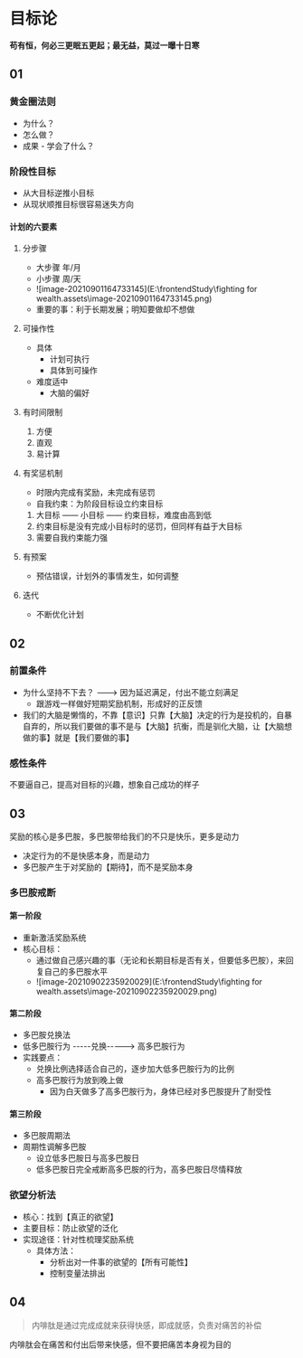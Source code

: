 # 目标论

**苟有恒，何必三更眠五更起；最无益，莫过一曝十日寒**

## 01

### 黄金圈法则

- 为什么？
- 怎么做？
- 成果 - 学会了什么？



### 阶段性目标

- 从大目标逆推小目标
- 从现状顺推目标很容易迷失方向

#### 计划的六要素

1. 分步骤

   - 大步骤    年/月
   - 小步骤    周/天
   - ![image-20210901164733145](E:\frontendStudy\fighting for wealth.assets\image-20210901164733145.png)
   - 重要的事：利于长期发展；明知要做却不想做

2. 可操作性

   - 具体
     - 计划可执行
     - 具体到可操作
   - 难度适中
     - 大脑的偏好

3. 有时间限制

   1. 方便
   2. 直观
   3. 易计算

4. 有奖惩机制

   - 时限内完成有奖励，未完成有惩罚
   - 自我约束：为阶段目标设立约束目标

   1. 大目标 —— 小目标 —— 约束目标，难度由高到低
   2. 约束目标是没有完成小目标时的惩罚，但同样有益于大目标
   3. 需要自我约束能力强

5. 有预案

   - 预估错误，计划外的事情发生，如何调整

6. 迭代

   - 不断优化计划

## 02

### 前置条件

- 为什么坚持不下去？ --->  因为延迟满足，付出不能立刻满足
  - 跟游戏一样做好短期奖励机制，形成好的正反馈
- 我们的大脑是懒惰的，不靠【意识】只靠【大脑】决定的行为是投机的，自暴自弃的，所以我们要做的事不是与【大脑】抗衡，而是驯化大脑，让【大脑想做的事】就是【我们要做的事】

### 感性条件

不要逼自己，提高对目标的兴趣，想象自己成功的样子



## 03

奖励的核心是多巴胺，多巴胺带给我们的不只是快乐，更多是动力

- 决定行为的不是快感本身，而是动力
- 多巴胺产生于对奖励的【期待】，而不是奖励本身

### 多巴胺戒断

#### 第一阶段

- 重新激活奖励系统
- 核心目标：
  - 通过做自己感兴趣的事（无论和长期目标是否有关，但要低多巴胺），来回复自己的多巴胺水平
  - ![image-20210902235920029](E:\frontendStudy\fighting for wealth.assets\image-20210902235920029.png)

#### 第二阶段

- 多巴胺兑换法
- 低多巴胺行为 -----兑换----->  高多巴胺行为
- 实践要点：
  - 兑换比例选择适合自己的，逐步加大低多巴胺行为的比例
  - 高多巴胺行为放到晚上做
    - 因为白天做多了高多巴胺行为，身体已经对多巴胺提升了耐受性 



#### 第三阶段

- 多巴胺周期法
- 周期性调解多巴胺
  - 设立低多巴胺日与高多巴胺日
  - 低多巴胺日完全戒断高多巴胺的行为，高多巴胺日尽情释放

### 欲望分析法

- 核心：找到【真正的欲望】
- 主要目标：防止欲望的泛化
- 实现途径：针对性梳理奖励系统
  - 具体方法：
    - 分析出对一件事的欲望的【所有可能性】
    - 控制变量法排出



## 04

> 内啡肽是通过完成成就来获得快感，即成就感，负责对痛苦的补偿

内啡肽会在痛苦和付出后带来快感，但不要把痛苦本身视为目的